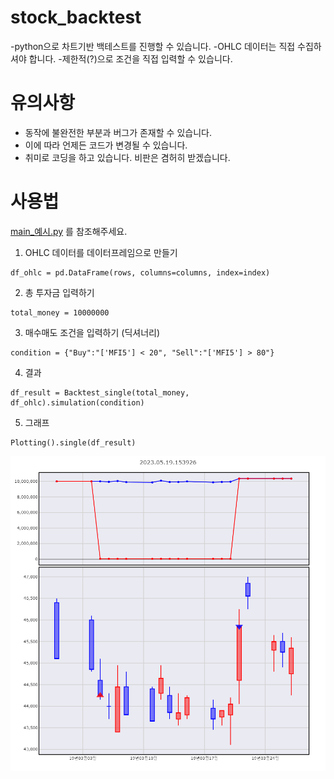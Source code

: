 # stock_backtest
-python으로 차트기반 백테스트를 진행할 수 있습니다.
-OHLC 데이터는 직접 수집하셔야 합니다.
-제한적(?)으로 조건을 직접 입력할 수 있습니다.

# 유의사항
- 동작에 불완전한 부분과 버그가 존재할 수 있습니다.
- 이에 따라 언제든 코드가 변경될 수 있습니다.
- 취미로 코딩을 하고 있습니다. 비판은 겸허히 받겠습니다.

# 사용법
[main_예시.py](https://github.com/potatohead78/stock_backtest/blob/main/main_%EC%98%88%EC%8B%9C.py) 를 참조해주세요.
1. OHLC 데이터를 데이터프레임으로 만들기
```
df_ohlc = pd.DataFrame(rows, columns=columns, index=index)
```
2. 총 투자금 입력하기
```
total_money = 10000000
```
3. 매수매도 조건을 입력하기 (딕셔너리)
```
condition = {"Buy":"['MFI5'] < 20", "Sell":"['MFI5'] > 80"}
```
4. 결과
```
df_result = Backtest_single(total_money, df_ohlc).simulation(condition)
```
5. 그래프
```
Plotting().single(df_result)
```
<img src="결과/newplot.png" width="600px"></img>
